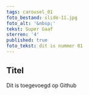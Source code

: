 ```yaml
---
tags: carousel_01
foto_bestand: slide-11.jpg
foto_alt: '&nbsp;'
tekst: Super Gaaf
sterren: '4'
published: true
foto_tekst: dit is nummer 01
---
```

## Titel
Dit is toegevoegd op Github
